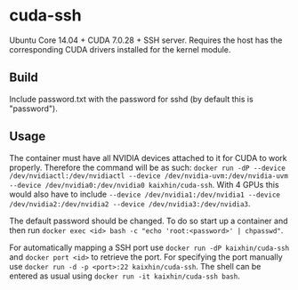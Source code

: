 cuda-ssh
========
Ubuntu Core 14.04 + CUDA 7.0.28 + SSH server. Requires the host has the corresponding CUDA drivers installed for the kernel module.

Build
-----
Include password.txt with the password for sshd (by default this is "password").

Usage
-----
The container must have all NVIDIA devices attached to it for CUDA to work properly.
Therefore the command will be as such: `docker run -dP --device /dev/nvidiactl:/dev/nvidiactl --device /dev/nvidia-uvm:/dev/nvidia-uvm --device /dev/nvidia0:/dev/nvidia0 kaixhin/cuda-ssh`.
With 4 GPUs this would also have to include `--device /dev/nvidia1:/dev/nvidia1 --device /dev/nvidia2:/dev/nvidia2 --device /dev/nvidia3:/dev/nvidia3`.

The default password should be changed. To do so start up a container and then run `docker exec <id> bash -c "echo 'root:<password>' | chpasswd"`.

For automatically mapping a SSH port use `docker run -dP kaixhin/cuda-ssh` and `docker port <id>` to retrieve the port.
For specifying the port manually use `docker run -d -p <port>:22 kaixhin/cuda-ssh`.
The shell can be entered as usual using `docker run -it kaixhin/cuda-ssh bash`.
